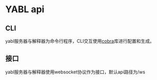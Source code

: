 # YABL api
## CLI
yabl服务器与解释器为命令行程序，CLI交互使用[cobra](https://github.com/spf13/cobra)库进行配置和生成。
## 接口
yabl服务器与解释器使用websocket协议作为接口，默认api路径为/ws